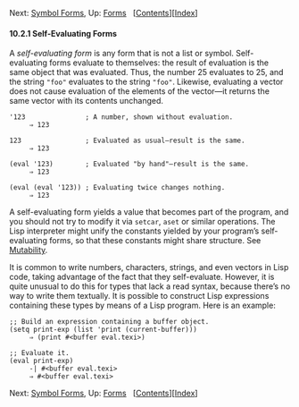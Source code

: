 <!-- This is the GNU Emacs Lisp Reference Manual
corresponding to Emacs version 27.2.

Copyright (C) 1990-1996, 1998-2021 Free Software Foundation,
Inc.

Permission is granted to copy, distribute and/or modify this document
under the terms of the GNU Free Documentation License, Version 1.3 or
any later version published by the Free Software Foundation; with the
Invariant Sections being "GNU General Public License," with the
Front-Cover Texts being "A GNU Manual," and with the Back-Cover
Texts as in (a) below.  A copy of the license is included in the
section entitled "GNU Free Documentation License."

(a) The FSF's Back-Cover Text is: "You have the freedom to copy and
modify this GNU manual.  Buying copies from the FSF supports it in
developing GNU and promoting software freedom." -->

<!-- Created by GNU Texinfo 6.7, http://www.gnu.org/software/texinfo/ -->

Next: [Symbol Forms](Symbol-Forms.html), Up: [Forms](Forms.html)   \[[Contents](index.html#SEC_Contents "Table of contents")]\[[Index](Index.html "Index")]

#### 10.2.1 Self-Evaluating Forms

A *self-evaluating form* is any form that is not a list or symbol. Self-evaluating forms evaluate to themselves: the result of evaluation is the same object that was evaluated. Thus, the number 25 evaluates to 25, and the string `"foo"` evaluates to the string `"foo"`. Likewise, evaluating a vector does not cause evaluation of the elements of the vector—it returns the same vector with its contents unchanged.

    '123               ; A number, shown without evaluation.
         ⇒ 123

<!---->

    123                ; Evaluated as usual—result is the same.
         ⇒ 123

<!---->

    (eval '123)        ; Evaluated "by hand"—result is the same.
         ⇒ 123

<!---->

    (eval (eval '123)) ; Evaluating twice changes nothing.
         ⇒ 123

A self-evaluating form yields a value that becomes part of the program, and you should not try to modify it via `setcar`, `aset` or similar operations. The Lisp interpreter might unify the constants yielded by your program’s self-evaluating forms, so that these constants might share structure. See [Mutability](Mutability.html).

It is common to write numbers, characters, strings, and even vectors in Lisp code, taking advantage of the fact that they self-evaluate. However, it is quite unusual to do this for types that lack a read syntax, because there’s no way to write them textually. It is possible to construct Lisp expressions containing these types by means of a Lisp program. Here is an example:

    ;; Build an expression containing a buffer object.
    (setq print-exp (list 'print (current-buffer)))
         ⇒ (print #<buffer eval.texi>)

<!---->

    ;; Evaluate it.
    (eval print-exp)
         -| #<buffer eval.texi>
         ⇒ #<buffer eval.texi>

Next: [Symbol Forms](Symbol-Forms.html), Up: [Forms](Forms.html)   \[[Contents](index.html#SEC_Contents "Table of contents")]\[[Index](Index.html "Index")]
